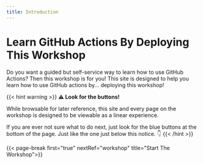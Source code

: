 ```yaml
---
title: Introduction
---
```


# Learn GitHub Actions By Deploying This Workshop

Do you want a guided but self-service way to learn how to use GitHub Actions? Then this workshop is for you!
This site is designed to help you learn how to use GitHub actions by... deploying this workshop!

{{< hint warning >}}
**⚠️ Look for the buttons!**

While browsable for later reference, this site and every page on the workshop is designed to be viewable as a linear experience.


If you are ever not sure what to do next, just look for the blue buttons at the bottom of the page. Just
like the one just below this notice. 👇
{{< /hint >}}


{{< page-break first="true" nextRef="workshop" title="Start The Workshop">}}
